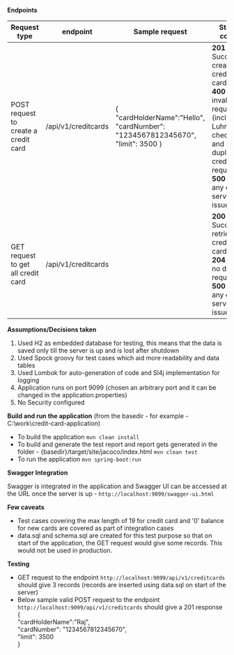 **Endpoints**

| Request type   | endpoint | Sample request| Status codes
| ------------- | ------------- | -------| -------
| POST request to create a credit card  | /api/v1/creditcards  | { "cardHolderName":"Hello", "cardNumber": "1234567812345670", "limit": 3500 } | **201** - For Successful creation of credit card,<br /> **400** - for invalid bad requests (including Luhn 10 check) and duplicate credit card requests, <br /> **500** - for any other server issues
| GET  request to get all credit card | /api/v1/creditcards  | | **200** - For Successful retrieval of credit card,<br /> **204** - For no data requests, <br /> **500** - for any other server issues


**Assumptions/Decisions taken**

1. Used H2 as embedded database for testing, this means that the data is saved only till the server is up and is lost after shutdown
2. Used Spock groovy for test cases which aid more readability and data tables
3. Used Lombok for auto-generation of code and Sl4j implementation for logging
4. Application runs on port 9099 (chosen an arbitrary port and it can be changed in the application.properties)
5. No Security configured


**Build and run the application** (from the basedir - for example - C:\work\credit-card-application)

- To build the application
```mvn clean install ```
- To build and generate the test report and report gets generated in the folder - {basedir}/target/site/jacoco/index.html
```mvn clean test```
- To run the application
```mvn spring-boot:run ```

**Swagger Integration**

Swagger is integrated in the application and Swagger UI can be accessed  at the URL once the server is up -  ```http://localhost:9099/swagger-ui.html ```

**Few caveats**

+ Test cases covering the max length of 19 for credit card and '0' balance for new cards are covered as part of integration cases
+ data.sql and schema.sql are created for this test purpose so that on start of the application, the GET request would give some records. This would not be used in production.

**Testing**
+ GET request to the endpoint ```http://localhost:9099/api/v1/creditcards``` should give 3 records (records are inserted using data.sql on start of the server)
+ Below sample valid POST request to the endpoint ```http://localhost:9099/api/v1/creditcards``` should give a 201 response <br />
	{<br />
		"cardHolderName":"Raj", <br />
		"cardNumber": "1234567812345670", <br />
		"limit": 3500<br />
	}
 




